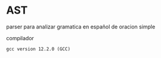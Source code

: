 # AST

parser para analizar gramatica en español de oracion simple

compilador 

	gcc version 12.2.0 (GCC) 